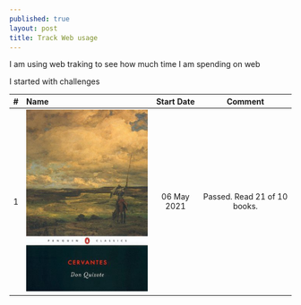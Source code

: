 ```yaml
---
published: true
layout: post
title: Track Web usage
---
```


I am using web traking to see how much time I am spending on web

I started with challenges

| #| Name | Start Date| Comment|
| :-------------: | :---------- | :-----------: | :-----------: |
| 1 | ![GoodReads Yearly challenge 2019](../images/donQuixote.jpg)|06 May 2021| Passed. Read 21 of 10 books.|
